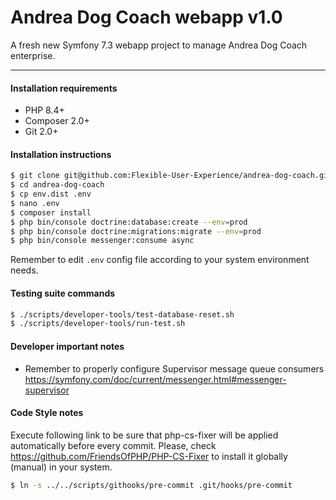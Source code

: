 Andrea Dog Coach webapp v1.0
============================

A fresh new Symfony 7.3 webapp project to manage Andrea Dog Coach enterprise.

---

#### Installation requirements

 * PHP 8.4+
 * Composer 2.0+
 * Git 2.0+

#### Installation instructions

```bash
$ git clone git@github.com:Flexible-User-Experience/andrea-dog-coach.git
$ cd andrea-dog-coach
$ cp env.dist .env
$ nano .env
$ composer install
$ php bin/console doctrine:database:create --env=prod
$ php bin/console doctrine:migrations:migrate --env=prod
$ php bin/console messenger:consume async
```

Remember to edit `.env` config file according to your system environment needs.

#### Testing suite commands

```bash
$ ./scripts/developer-tools/test-database-reset.sh
$ ./scripts/developer-tools/run-test.sh
```

#### Developer important notes

* Remember to properly configure Supervisor message queue consumers https://symfony.com/doc/current/messenger.html#messenger-supervisor

#### Code Style notes

Execute following link to be sure that php-cs-fixer will be applied automatically before every commit. Please, check https://github.com/FriendsOfPHP/PHP-CS-Fixer to install it globally (manual) in your system.

```bash
$ ln -s ../../scripts/githooks/pre-commit .git/hooks/pre-commit
```
